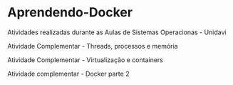 # Aprendendo-Docker
Atividades realizadas durante as Aulas de Sistemas Operacionas - Unidavi

Atividade Complementar - Threads, processos e memória

Atividade Complementar - Virtualização e containers

Atividade complementar - Docker parte 2
